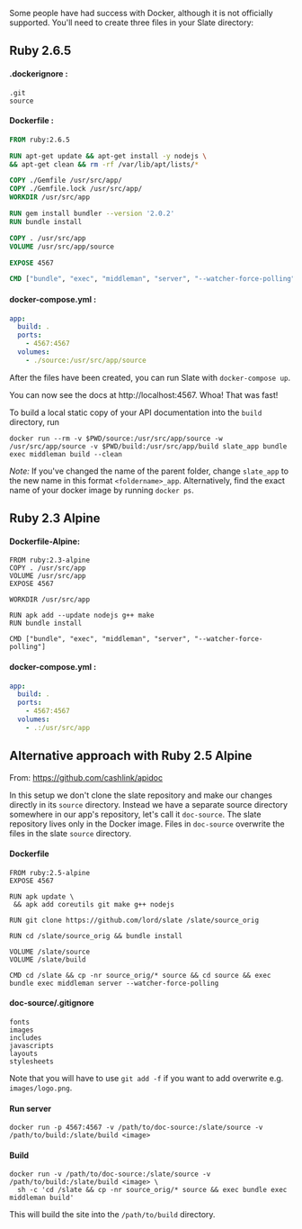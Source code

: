 Some people have had success with Docker, although it is not officially supported. You'll need to create three files in your Slate directory:

## Ruby 2.6.5

#### .dockerignore :

    .git
    source

#### Dockerfile :

```dockerfile
FROM ruby:2.6.5

RUN apt-get update && apt-get install -y nodejs \
&& apt-get clean && rm -rf /var/lib/apt/lists/*

COPY ./Gemfile /usr/src/app/
COPY ./Gemfile.lock /usr/src/app/
WORKDIR /usr/src/app

RUN gem install bundler --version '2.0.2'
RUN bundle install

COPY . /usr/src/app
VOLUME /usr/src/app/source

EXPOSE 4567

CMD ["bundle", "exec", "middleman", "server", "--watcher-force-polling"]
```

#### docker-compose.yml :

```yaml
app:
  build: .
  ports:
    - 4567:4567
  volumes:
    - ./source:/usr/src/app/source
```

After the files have been created, you can run Slate with `docker-compose up`.

You can now see the docs at http://localhost:4567. Whoa! That was fast!

To build a local static copy of your API documentation into the `build` directory, run

    docker run --rm -v $PWD/source:/usr/src/app/source -w /usr/src/app/source -v $PWD/build:/usr/src/app/build slate_app bundle exec middleman build --clean

*Note:* If you've changed the name of the parent folder, change `slate_app` to the new name in this format `<foldername>_app`. Alternatively, find the exact name of your docker image by running `docker ps`.

## Ruby 2.3 Alpine

#### Dockerfile-Alpine:

    FROM ruby:2.3-alpine
    COPY . /usr/src/app
    VOLUME /usr/src/app
    EXPOSE 4567

    WORKDIR /usr/src/app

    RUN apk add --update nodejs g++ make
    RUN bundle install

    CMD ["bundle", "exec", "middleman", "server", "--watcher-force-polling"]

#### docker-compose.yml :

```yaml
app:
  build: .
  ports:
    - 4567:4567
  volumes:
    - .:/usr/src/app
```

## Alternative approach with Ruby 2.5 Alpine

From: https://github.com/cashlink/apidoc

In this setup we don't clone the slate repository and make our changes directly in its `source` directory. Instead we have a separate source directory somewhere in our app's repository, let's call it `doc-source`. The slate repository lives only in the Docker image. Files in `doc-source` overwrite the files in the slate `source` directory.

#### Dockerfile

```docker
FROM ruby:2.5-alpine
EXPOSE 4567

RUN apk update \
 && apk add coreutils git make g++ nodejs

RUN git clone https://github.com/lord/slate /slate/source_orig

RUN cd /slate/source_orig && bundle install

VOLUME /slate/source
VOLUME /slate/build

CMD cd /slate && cp -nr source_orig/* source && cd source && exec bundle exec middleman server --watcher-force-polling
```

#### doc-source/.gitignore

```
fonts
images
includes
javascripts
layouts
stylesheets
```

Note that you will have to use `git add -f` if you want to add overwrite e.g. `images/logo.png`.

#### Run server

```
docker run -p 4567:4567 -v /path/to/doc-source:/slate/source -v /path/to/build:/slate/build <image>
```

#### Build

```
docker run -v /path/to/doc-source:/slate/source -v /path/to/build:/slate/build <image> \
  sh -c 'cd /slate && cp -nr source_orig/* source && exec bundle exec middleman build'
```

This will build the site into the `/path/to/build` directory.